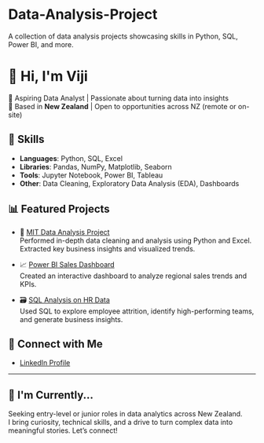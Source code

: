 # Data-Analysis-Project
A collection of data analysis projects showcasing skills in Python, SQL, Power BI, and more.
# 👋 Hi, I'm Viji

🎯 Aspiring Data Analyst | Passionate about turning data into insights  
📍 Based in **New Zealand** | Open to opportunities across NZ (remote or on-site)

## 🧰 Skills
- **Languages**: Python, SQL, Excel
- **Libraries**: Pandas, NumPy, Matplotlib, Seaborn
- **Tools**: Jupyter Notebook, Power BI, Tableau
- **Other**: Data Cleaning, Exploratory Data Analysis (EDA), Dashboards

## 📊 Featured Projects

- 🧪 [MIT Data Analysis Project](https://github.com/viji-natarajan/mit-data-analysis-project)  
  Performed in-depth data cleaning and analysis using Python and Excel. Extracted key business insights and visualized trends.

- 📈 [Power BI Sales Dashboard](#)  
  Created an interactive dashboard to analyze regional sales trends and KPIs.

- 🗃️ [SQL Analysis on HR Data](#)  
  Used SQL to explore employee attrition, identify high-performing teams, and generate business insights.

## 💼 Connect with Me

- [LinkedIn Profile](https://www.linkedin.com/in/vijayabharathi-natarajan-62561b169/)

---

## 🤝 I'm Currently...
Seeking entry-level or junior roles in data analytics across New Zealand.  
I bring curiosity, technical skills, and a drive to turn complex data into meaningful stories. Let’s connect!
